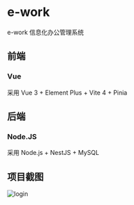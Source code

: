 # e-work

e-work 信息化办公管理系统

## 前端

### Vue

采用 Vue 3 + Element Plus + Vite 4 + Pinia

## 后端

### Node.JS

采用 Node.js + NestJS + MySQL

## 项目截图

![login](https://github.com/Ezra-Chan/e-work/assets/26107204/05ac223d-5e04-4952-8729-962b7bd047a2)
